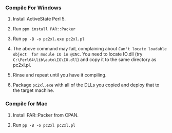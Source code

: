 ### Compile For Windows

1. Install ActiveState Perl 5.

2. Run `ppm install PAR::Packer`

3. Run `pp -B -o pc2xl.exe pc2xl.pl`

4. The above command may fail, complaining about `Can't locate loadable object 
   for module IO in @INC`. You need to locate IO.dll (try
   `C:\Perl64\lib\auto\IO\IO.dll`) and copy it to the same directory as 
   pc2xl.pl.

5. Rinse and repeat until you have it compiling.

6. Package `pc2xl.exe` with all of the DLLs you copied and deploy that to the
   target machine.

### Compile for Mac

1. Install PAR::Packer from CPAN.

2. Run `pp -B -o pc2xl pc2xl.pl`

